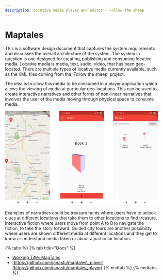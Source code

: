 ```yaml
---
description: Locative media player and editor - Follow the sheep
---
```


# Maptales

This is a software design document that captures the system requirements and discusses the overall architecture of the system. The system in question is one designed for creating, publishing and consuming locative media. Locative media is media, text, audio, video, that has been geo-located. There are multiple types of locative media currently available, such as the KML files coming from the ‘Follow the sheep’ project.

The idea is to allow this media to be consumed in a player application which allows the viewing of media at particular geo-locations. This can be used to create interactive narratives and other forms of non-linear narratives that involves the user of the media moving through physical space to consume media.

![](../.gitbook/assets/my-tales.jpg)

Examples of narratives could be treasure hunts where users have to unlock clues at different locations that take them to other locations to find treasure. Interactive fiction where users move from point A to B to navigate the fiction, to take the story forward. Guided city tours are another possibility, where users are shown different media at different locations and they get to know or understand media taken or about a particular location.

{% tabs %}
{% tab title="Docs" %}
* [Working Title: MapTales](https://docs.google.com/document/d/1RY2o2Zr6ZH6mBG2P7Hx-8JersDG7NGHq_dnSA3Dac0g/edit?usp=sharing)
* [https://github.com/janastu/maptales\_player](https://github.com/janastu/maptales_player)
{% endtab %}
{% endtabs %}

